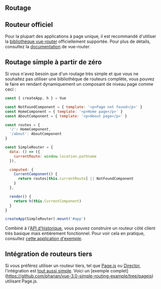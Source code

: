 ## Routage

## Routeur officiel

Pour la plupart des applications à page unique, il est recommandé d'utiliser la [bibliothèque vue-router](https://github.com/vuejs/vue-router) officiellement supportée. Pour plus de détails, consultez la [documentation](https://next.router.vuejs.org/) de vue-router.

## Routage simple à partir de zéro

Si vous n'avez besoin que d'un routage très simple et que vous ne souhaitez pas utiliser une bibliothèque de routeurs complète, vous pouvez le faire en rendant dynamiquement un composant de niveau page comme ceci :

```js
const { createApp, h } = Vue

const NotFoundComponent = { template: '<p>Page not found</p>' }
const HomeComponent = { template: '<p>Home page</p>' }
const AboutComponent = { template: '<p>About page</p>' }

const routes = {
  '/': HomeComponent,
  '/about': AboutComponent
}

const SimpleRouter = {
  data: () => ({
    currentRoute: window.location.pathname
  }),

  computed: {
    CurrentComponent() {
      return routes[this.currentRoute] || NotFoundComponent
    }
  },

  render() {
    return h(this.CurrentComponent)
  }
}

createApp(SimpleRouter).mount('#app')
```

Combiné à l'[API d'historique](https://developer.mozilla.org/en-US/docs/Web/API/History_API/Working_with_the_History_API), vous pouvez construire un routeur côté client très basique mais entièrement fonctionnel. Pour voir cela en pratique, consultez [cette application d'exemple](https://github.com/phanan/vue-3.0-simple-routing-example).

## Intégration de routeurs tiers

Si vous préférez utiliser un routeur tiers, tel que [Page.js](https://github.com/visionmedia/page.js) ou [Director](https://github.com/flatiron/director), l'intégration est [tout aussi simple](https://github.com/phanan/vue-3.0-simple-routing-example/compare/master...pagejs). Voici un [exemple complet] (https://github.com/phanan/vue-3.0-simple-routing-example/tree/pagejs) utilisant Page.js.
